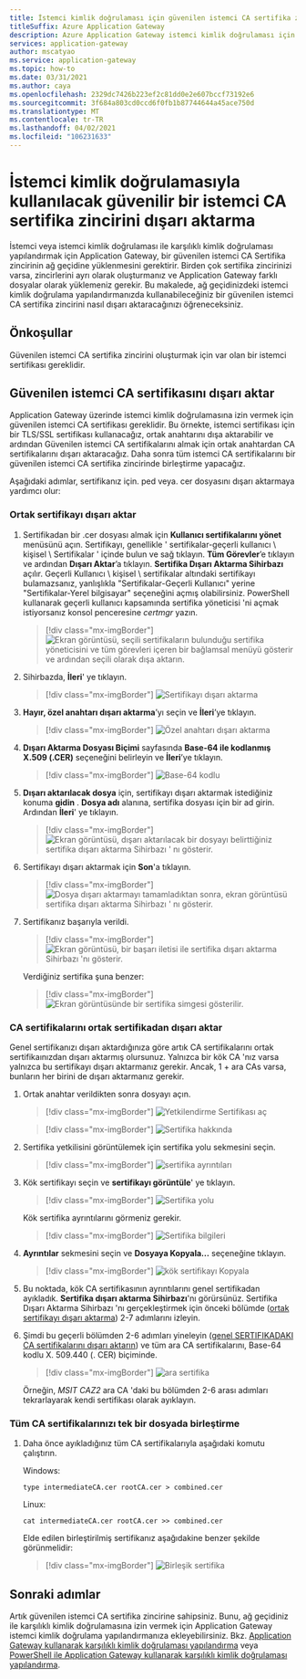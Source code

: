 ```yaml
---
title: İstemci kimlik doğrulaması için güvenilen istemci CA sertifika zincirini dışarı aktarma
titleSuffix: Azure Application Gateway
description: Azure Application Gateway istemci kimlik doğrulaması için güvenilir bir istemci CA sertifika zincirini dışarı aktarmayı öğrenin
services: application-gateway
author: mscatyao
ms.service: application-gateway
ms.topic: how-to
ms.date: 03/31/2021
ms.author: caya
ms.openlocfilehash: 2329dc7426b223ef2c81dd0e2e607bccf73192e6
ms.sourcegitcommit: 3f684a803cd0ccd6f0fb1b87744644a45ace750d
ms.translationtype: MT
ms.contentlocale: tr-TR
ms.lasthandoff: 04/02/2021
ms.locfileid: "106231633"
---
```

# <a name="export-a-trusted-client-ca-certificate-chain-to-use-with-client-authentication"></a>İstemci kimlik doğrulamasıyla kullanılacak güvenilir bir istemci CA sertifika zincirini dışarı aktarma
İstemci veya istemci kimlik doğrulaması ile karşılıklı kimlik doğrulaması yapılandırmak için Application Gateway, bir güvenilen istemci CA Sertifika zincirinin ağ geçidine yüklenmesini gerektirir. Birden çok sertifika zincirinizi varsa, zincirlerini ayrı olarak oluşturmanız ve Application Gateway farklı dosyalar olarak yüklemeniz gerekir. Bu makalede, ağ geçidinizdeki istemci kimlik doğrulama yapılandırmanızda kullanabileceğiniz bir güvenilen istemci CA sertifika zincirini nasıl dışarı aktaracağınızı öğreneceksiniz.  

## <a name="prerequisites"></a>Önkoşullar

Güvenilen istemci CA sertifika zincirini oluşturmak için var olan bir istemci sertifikası gereklidir. 

## <a name="export-trusted-client-ca-certificate"></a>Güvenilen istemci CA sertifikasını dışarı aktar

Application Gateway üzerinde istemci kimlik doğrulamasına izin vermek için güvenilen istemci CA sertifikası gereklidir. Bu örnekte, istemci sertifikası için bir TLS/SSL sertifikası kullanacağız, ortak anahtarını dışa aktarabilir ve ardından Güvenilen istemci CA sertifikalarını almak için ortak anahtardan CA sertifikalarını dışarı aktaracağız. Daha sonra tüm istemci CA sertifikalarını bir güvenilen istemci CA sertifika zincirinde birleştirme yapacağız. 

Aşağıdaki adımlar, sertifikanız için. ped veya. cer dosyasını dışarı aktarmaya yardımcı olur:

### <a name="export-public-certificate"></a>Ortak sertifikayı dışarı aktar 

1. Sertifikadan bir .cer dosyası almak için **Kullanıcı sertifikalarını yönet** menüsünü açın. Sertifikayı, genellikle ' sertifikalar-geçerli kullanıcı \ kişisel \ Sertifikalar ' içinde bulun ve sağ tıklayın. **Tüm Görevler**’e tıklayın ve ardından **Dışarı Aktar**’a tıklayın. **Sertifika Dışarı Aktarma Sihirbazı** açılır. Geçerli Kullanıcı \ kişisel \ sertifikalar altındaki sertifikayı bulamazsanız, yanlışlıkla "Sertifikalar-Geçerli Kullanıcı" yerine "Sertifikalar-Yerel bilgisayar" seçeneğini açmış olabilirsiniz. PowerShell kullanarak geçerli kullanıcı kapsamında sertifika yöneticisi 'ni açmak istiyorsanız konsol penceresine *certmgr* yazın.

    > [!div class="mx-imgBorder"]
    > ![Ekran görüntüsü, seçili sertifikaların bulunduğu sertifika yöneticisini ve tüm görevleri içeren bir bağlamsal menüyü gösterir ve ardından seçili olarak dışa aktarın.](./media/certificates-for-backend-authentication/export.png)

2. Sihirbazda, **İleri**' ye tıklayın.
    > [!div class="mx-imgBorder"]
    > ![Sertifikayı dışarı aktarma](./media/certificates-for-backend-authentication/exportwizard.png)

3. **Hayır, özel anahtarı dışarı aktarma**’yı seçin ve **İleri**’ye tıklayın.
    > [!div class="mx-imgBorder"]
    > ![Özel anahtarı dışarı aktarma](./media/certificates-for-backend-authentication/notprivatekey.png)

4. **Dışarı Aktarma Dosyası Biçimi** sayfasında **Base-64 ile kodlanmış X.509 (.CER)** seçeneğini belirleyin ve **İleri**’ye tıklayın.
    > [!div class="mx-imgBorder"]
    > ![Base-64 kodlu](./media/certificates-for-backend-authentication/base64.png)

5. **Dışarı aktarılacak dosya** için, sertifikayı dışarı aktarmak istediğiniz konuma **gidin** . **Dosya adı** alanına, sertifika dosyası için bir ad girin. Ardından **İleri**' ye tıklayın.

    > [!div class="mx-imgBorder"]
   > ![Ekran görüntüsü, dışarı aktarılacak bir dosyayı belirttiğiniz sertifika dışarı aktarma Sihirbazı ' nı gösterir.](./media/certificates-for-backend-authentication/browse.png)

6. Sertifikayı dışarı aktarmak için **Son**'a tıklayın.

    > [!div class="mx-imgBorder"]
    > ![Dosya dışarı aktarmayı tamamladıktan sonra, ekran görüntüsü sertifika dışarı aktarma Sihirbazı ' nı gösterir.](./media/certificates-for-backend-authentication/finish.png)

7. Sertifikanız başarıyla verildi.

    > [!div class="mx-imgBorder"]
    > ![Ekran görüntüsü, bir başarı iletisi ile sertifika dışarı aktarma Sihirbazı 'nı gösterir.](./media/certificates-for-backend-authentication/success.png)

   Verdiğiniz sertifika şuna benzer:

    > [!div class="mx-imgBorder"]
    > ![Ekran görüntüsünde bir sertifika simgesi gösterilir.](./media/certificates-for-backend-authentication/exported.png)

### <a name="export-ca-certificates-from-the-public-certificate"></a>CA sertifikalarını ortak sertifikadan dışarı aktar

Genel sertifikanızı dışarı aktardığınıza göre artık CA sertifikalarını ortak sertifikaınızdan dışarı aktarmış olursunuz. Yalnızca bir kök CA 'nız varsa yalnızca bu sertifikayı dışarı aktarmanız gerekir. Ancak, 1 + ara CAs varsa, bunların her birini de dışarı aktarmanız gerekir. 

1. Ortak anahtar verildikten sonra dosyayı açın.

    > [!div class="mx-imgBorder"]
    > ![Yetkilendirme Sertifikası aç](./media/certificates-for-backend-authentication/openAuthcert.png)

    > [!div class="mx-imgBorder"]
    > ![Sertifika hakkında](./media/mutual-authentication-certificate-management/general.png)

1. Sertifika yetkilisini görüntülemek için sertifika yolu sekmesini seçin.

    > [!div class="mx-imgBorder"]
    > ![sertifika ayrıntıları](./media/mutual-authentication-certificate-management/cert-details.png) 

1. Kök sertifikayı seçin ve **sertifikayı görüntüle**' ye tıklayın.

    > [!div class="mx-imgBorder"]
    > ![Sertifika yolu](./media/mutual-authentication-certificate-management/root-cert.png) 

   Kök sertifika ayrıntılarını görmeniz gerekir.

    > [!div class="mx-imgBorder"]
    > ![Sertifika bilgileri](./media/mutual-authentication-certificate-management/root-cert-details.png)

1. **Ayrıntılar** sekmesini seçin ve **Dosyaya Kopyala...** seçeneğine tıklayın.

    > [!div class="mx-imgBorder"]
    > ![kök sertifikayı Kopyala](./media/mutual-authentication-certificate-management/root-cert-copy-to-file.png)

1. Bu noktada, kök CA sertifikasının ayrıntılarını genel sertifikadan ayıkladık. **Sertifika dışarı aktarma Sihirbazı**'nı görürsünüz. Sertifika Dışarı Aktarma Sihirbazı 'nı gerçekleştirmek için önceki bölümde ([ortak sertifikayı dışarı aktarma](./mutual-authentication-certificate-management.md#export-public-certificate)) 2-7 adımlarını izleyin. 

1. Şimdi bu geçerli bölümden 2-6 adımları yineleyin ([genel SERTIFIKADAKI CA sertifikalarını dışarı aktarın](./mutual-authentication-certificate-management.md#export-ca-certificates-from-the-public-certificate)) ve tüm ara CA sertifikalarını, Base-64 kodlu X. 509.440 (. CER) biçiminde.

    > [!div class="mx-imgBorder"]
    > ![ara sertifika](./media/mutual-authentication-certificate-management/intermediate-cert.png)

    Örneğin, *MSIT CAZ2* ara CA 'daki bu bölümden 2-6 arası adımları tekrarlayarak kendi sertifikası olarak ayıklayın. 

### <a name="concatenate-all-your-ca-certificates-into-one-file"></a>Tüm CA sertifikalarınızı tek bir dosyada birleştirme

1. Daha önce ayıkladığınız tüm CA sertifikalarıyla aşağıdaki komutu çalıştırın. 

    Windows:
    ```console
    type intermediateCA.cer rootCA.cer > combined.cer
    ```
    
    Linux:
    ```console
    cat intermediateCA.cer rootCA.cer >> combined.cer
    ```

    Elde edilen birleştirilmiş sertifikanız aşağıdakine benzer şekilde görünmelidir:
    
    > [!div class="mx-imgBorder"]
    > ![Birleşik sertifika](./media/mutual-authentication-certificate-management/combined-cert.png)

## <a name="next-steps"></a>Sonraki adımlar

Artık güvenilen istemci CA sertifika zincirine sahipsiniz. Bunu, ağ geçidiniz ile karşılıklı kimlik doğrulamasına izin vermek için Application Gateway istemci kimlik doğrulama yapılandırmanıza ekleyebilirsiniz. Bkz. [Application Gateway kullanarak karşılıklı kimlik doğrulaması yapılandırma](./mutual-authentication-portal.md) veya [PowerShell ile Application Gateway kullanarak karşılıklı kimlik doğrulaması yapılandırma](./mutual-authentication-powershell.md).

